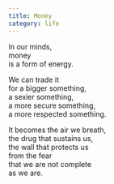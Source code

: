 ```yaml
---
title: Money
category: life
---
```


In our minds,  
money   
is a form of energy.  
  
We can trade it  
for a bigger something,  
a sexier something,  
a more secure something,  
a more respected something.  
  
It becomes the air we breath,  
the drug that sustains us,  
the wall that protects us  
from the fear  
that we are not complete  
as we are.  
  
